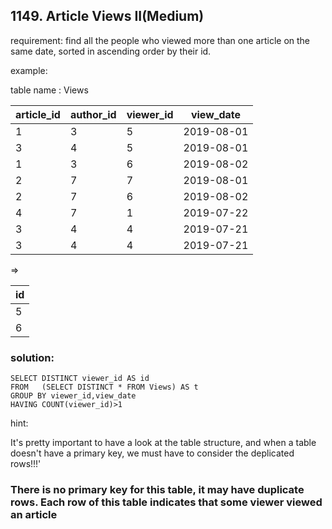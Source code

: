 ## 1149. Article Views II(Medium)

requirement: find all the people who viewed more than one article on the same date, sorted in ascending order by their id.

example:

table name : Views

| article_id | author_id | viewer_id | view_date  |
|------------|-----------|-----------|------------|
| 1          | 3         | 5         | 2019-08-01 |
| 3          | 4         | 5         | 2019-08-01 |
| 1          | 3         | 6         | 2019-08-02 |
| 2          | 7         | 7         | 2019-08-01 |
| 2          | 7         | 6         | 2019-08-02 |
| 4          | 7         | 1         | 2019-07-22 |
| 3          | 4         | 4         | 2019-07-21 |
| 3          | 4         | 4         | 2019-07-21 |


=>

| id   |
|------|
| 5    |
| 6    |


### solution:

```
SELECT DISTINCT viewer_id AS id 
FROM   (SELECT DISTINCT * FROM Views) AS t
GROUP BY viewer_id,view_date 
HAVING COUNT(viewer_id)>1  

```


hint:

It's pretty important to have a look at the table structure, and when a table doesn't have a primary key, 
we must have to consider the deplicated rows!!!'



### There is no primary key for this table, it may have duplicate rows. Each row of this table indicates that some viewer viewed an article 


